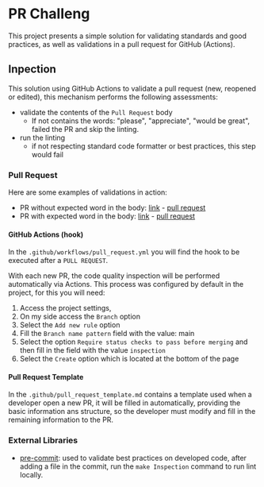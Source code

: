 # PR Challeng

This project presents a simple solution for validating standards and good practices, as well as validations in a pull request for GitHub (Actions).

## Inpection

This solution using GitHub Actions to validate a pull request (new, reopened or edited), this mechanism performs the following assessments:

- validate the contents of the `Pull Request` body
  - If not contains the words: "please", "appreciate", "would be great", failed the PR and skip the linting.
- run the linting
  - if not respecting standard code formatter or best practices, this step would fail

### Pull Request

Here are some examples of validations in action:

- PR without expected word in the body: [link]() - [pull request](https://github.com/bredah/pull-request-challenge/runs/5964172514)
- PR with expected word in the body: [link]() - [pull request]()

#### GitHub Actions (hook)

In the `.github/workflows/pull_request.yml` you will find the hook to be executed after a `PULL REQUEST`.

With each new PR, the code quality inspection will be performed automatically via Actions. This process was configured by default in the project, for this you will need:

1. Access the project settings,
2. On my side access the `Branch` option
3. Select the `Add new rule` option
4. Fill the `Branch name pattern` field with the value: main
5. Select the option `Require status checks to pass before merging` and then fill in the field with the value `inspection`
6. Select the `Create` option which is located at the bottom of the page

#### Pull Request Template

In the `.github/pull_request_template.md` contains a template used when a developer open a new PR, it will be filled in automatically, providing the basic information ans structure, so the developer must modify and fill in the remaining information to the PR.

### External Libraries

- [pre-commit](https://pre-commit.com): used to validate best practices on developed code, after adding a file in the commit, run the `make Inspection` command to run lint locally.
